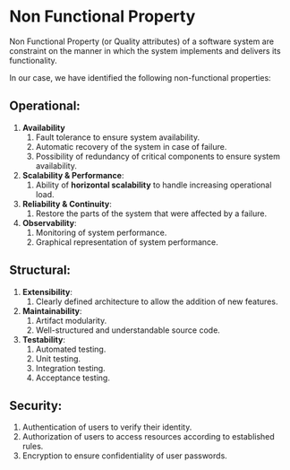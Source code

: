 # Non Functional Property

Non Functional Property (or Quality attributes) of a software system are constraint on the manner in which the system implements and delivers its functionality.

In our case, we have identified the following non-functional properties:

## Operational:

1. **Availability**
    1. Fault tolerance to ensure system availability.
    2. Automatic recovery of the system in case of failure.
    3. Possibility of redundancy of critical components to ensure system availability.
2. **Scalability & Performance**:
    1. Ability of **horizontal scalability** to handle increasing operational load.
3. **Reliability & Continuity**:
    1. Restore the parts of the system that were affected by a failure.
4. **Observability**:
    1. Monitoring of system performance.
    2. Graphical representation of system performance.

## Structural:

1. **Extensibility**:
    1. Clearly defined architecture to allow the addition of new features.
2. **Maintainability**:
    1. Artifact modularity.
    2. Well-structured and understandable source code.
3. **Testability**:
    1. Automated testing.
    2. Unit testing.
    3. Integration testing.
    4. Acceptance testing.

## Security:

1. Authentication of users to verify their identity.
2. Authorization of users to access resources according to established rules.
3. Encryption to ensure confidentiality of user passwords.


